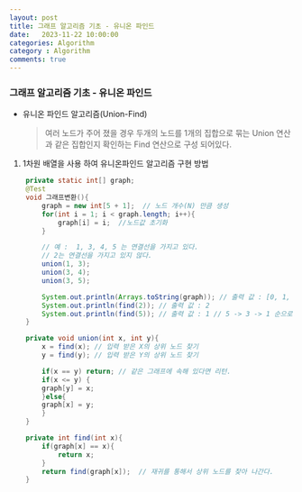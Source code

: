 ```yaml
---
layout: post
title: 그래프 알고리즘 기초 - 유니온 파인드
date:   2023-11-22 10:00:00
categories: Algorithm
category : Algorithm
comments: true 
---
```


### 그래프 알고리즘 기초 - 유니온 파인드 

- 유니온 파인드 알고리즘(Union-Find)
  > 여러 노드가 주어 졌을 경우 두개의 노드를 1개의 집합으로 묶는 Union 연산과 같은 집합인지 확인하는 Find 연산으로 구성 되어있다.

1. 1차원 배열을 사용 하여 유니온파인드 알고리즘 구현 방법


```java
    private static int[] graph;
    @Test
    void 그래프변환(){
        graph = new int[5 + 1];  // 노드 개수(N) 만큼 생성
        for(int i = 1; i < graph.length; i++){
            graph[i] = i;  //노드값 초기화
        }

        // 예 :  1, 3, 4, 5 는 연결선을 가지고 있다. 
        // 2는 연결선을 가지고 있지 않다.
        union(1, 3);
        union(3, 4);
        union(3, 5);

        System.out.println(Arrays.toString(graph)); // 출력 값 : [0, 1, 2, 1, 1, 1]  // 1,3,4,5 는 1번을 상위 노드로 하나의 집합이다. 2는 자기 자신이 상위 노드로 하나의 집합니다.
        System.out.println(find(2)); // 출력 값 : 2
        System.out.println(find(5)); // 출력 값 : 1 // 5 -> 3 -> 1 순으로 상위 노드를 찾는다.
    }

    private void union(int x, int y){
        x = find(x); // 입력 받은 X의 상위 노드 찾기
        y = find(y); // 입력 받은 Y의 상위 노드 찾기

        if(x == y) return; // 같은 그래프에 속해 있다면 리턴.
        if(x <= y) {
        graph[y] = x;
        }else{
        graph[x] = y;
        }
    }

    private int find(int x){
        if(graph[x] == x){
            return x;
        }
        return find(graph[x]);  // 재귀를 통해서 상위 노드를 찾아 나간다.
    }
```